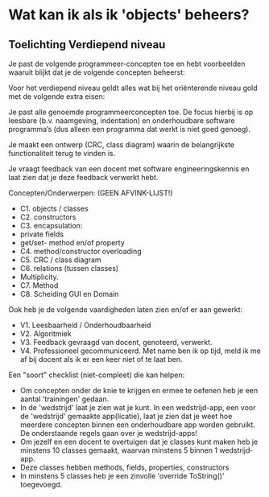 # Wat kan ik als ik 'objects' beheers?

## Toelichting Verdiepend niveau

Je past de volgende programmeer-concepten toe en hebt voorbeelden waaruit blijkt dat je de volgende concepten beheerst:

Voor het verdiepend niveau geldt alles wat bij het oriënterende niveau gold met de volgende extra eisen:

Je past alle genoemde programmeerconcepten toe. De focus hierbij is op leesbare (b.v. naamgeving, indentation) en onderhoudbare software programma’s (dus alleen een programma dat werkt is niet goed genoeg).

Je maakt een ontwerp (CRC, class diagram) waarin de belangrijkste functionaliteit terug te vinden is.

Je vraagt feedback van een docent met software engineeringskennis en laat zien dat je deze feedback verwerkt hebt.

Concepten/Onderwerpen:
(GEEN AFVINK-LIJST!)

+ C1. objects / classes
+ C2. constructors
+ C3. encapsulation:
 + private fields
 + get/set- method en/of property
+ C4. method/constructor overloading
+ C5. CRC / class diagram
+ C6. relations (tussen classes)
 + Multiplicity.
+ C7. Method
+ C8. Scheiding GUI en Domain

Ook heb je de volgende vaardigheden laten zien en/of er aan gewerkt:
+ V1. Leesbaarheid / Onderhoudbaarheid
+ V2. Algoritmiek
+ V3. Feedback gevraagd van docent, genoteerd, verwerkt.
+ V4. Professioneel gecommuniceerd. Met name ben ik op tijd, meld ik me af bij docent als ik er een keer niet of te laat ben.  


Een "soort" checklist (niet-compleet) die kan helpen:
+ Om concepten onder de knie te krijgen en ermee te oefenen heb je een aantal 'trainingen' gedaan.
+ In de 'wedstrijd' laat je zien wat je kunt. In een wedstrijd-app, een voor de 'wedstrijd' gemaakte app(licatie), laat je zien dat je weet hoe meerdere concepten binnen een onderhoudbare app worden gebruikt. De onderstaande regels gaan over je wedstrijd-apps!
+ Om jezelf en een docent te overtuigen dat je classes kunt maken heb je minstens 10 classes gemaakt, waarvan minstens 5 binnen 1 wedstrijd-app.
+ Deze classes hebben methods, fields, properties, constructors
+ In minstens 5 classes heb je een zinvolle 'override ToString()' toegevoegd. 
